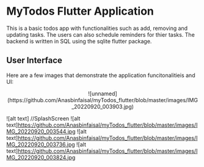 # MyTodos Flutter Application 

This is a basic todos app with functionalities such as add, removing and updating tasks. The users can also schedule reminders for thier tasks. The backend is written in SQL using the sqlite flutter package.

## User Interface

Here are a few images that demonstrate the application funcitonalitieis and UI:
<div align="center">
 ![unnamed](https://github.com/Anasbinfaisal/myTodos_flutter/blob/master/images/IMG_20220920_003903.jpg)
</div>

![alt text] //SplashScreen
![alt text]https://github.com/Anasbinfaisal/myTodos_flutter/blob/master/images/IMG_20220920_003544.jpg
![alt text]https://github.com/Anasbinfaisal/myTodos_flutter/blob/master/images/IMG_20220920_003736.jpg
![alt text]https://github.com/Anasbinfaisal/myTodos_flutter/blob/master/images/IMG_20220920_003824.jpg

